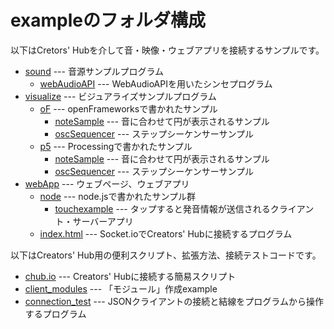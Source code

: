 # exampleのフォルダ構成

以下はCretors' Hubを介して音・映像・ウェブアプリを接続するサンプルです。

- [sound](./sound) --- 音源サンプルプログラム
  - [webAudioAPI](./sound/webAudioAPI) --- WebAudioAPIを用いたシンセプログラム
- [visualize](./visualize) --- ビジュアライズサンプルプログラム
  - [oF](./oF) --- openFrameworksで書かれたサンプル
    - [noteSample](./oF/noteSample) --- 音に合わせて円が表示されるサンプル
    - [oscSequencer](./oF/oscSequencer) --- ステップシーケンサーサンプル
  - [p5](./p5) --- Processingで書かれたサンプル
    - [noteSample](./p5/noteSample) --- 音に合わせて円が表示されるサンプル
    - [oscSequencer](./p5/oscSequencer) --- ステップシーケンサーサンプル
- [webApp](./webApp) --- ウェブページ、ウェブアプリ
  - [node](./webApp/node) --- node.jsで書かれたサンプル群
    - [touchexample](./webApp/node/touchexample) --- タップすると発音情報が送信されるクライアント・サーバーアプリ
  - [index.html](./webApp) --- Socket.ioでCreators' Hubに接続するプログラム

以下はCreators' Hub用の便利スクリプト、拡張方法、接続テストコードです。

- [chub.io](./chub.io) --- Creators' Hubに接続する簡易スクリプト
- [client_modules](./client_modules) --- 「モジュール」作成example
- [connection_test](./connection_test) --- JSONクライアントの接続と結線をプログラムから操作するプログラム
